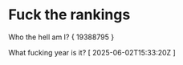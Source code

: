 # Fuck the rankings

Who the hell am I?
{ 19388795 }

What fucking year is it?
[ 2025-06-02T15:33:20Z ]

